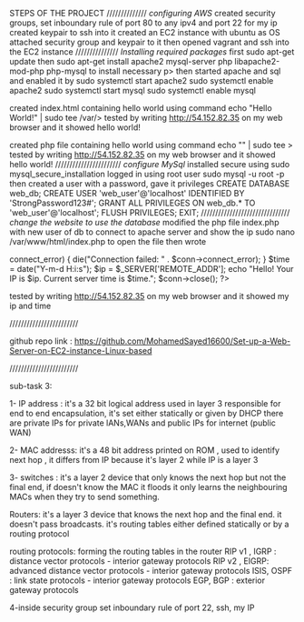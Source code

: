 STEPS OF THE PROJECT
//////////////
*configuring AWS*
created security groups, set inboundary rule of port 80 to any ipv4 and port 22 for my ip
created keypair to ssh into it
created an EC2 instance with ubuntu as OS
attached security group and keypair to it
then opened vagrant and ssh into the EC2 instance
///////////////
*Installing required packages*
first sudo apt-get update
then sudo apt-get install apache2 mysql-server php libapache2-mod-php php-mysql to install necessary p>
then started apache and sql and enabled it by
sudo systemctl start apache2
sudo systemctl enable apache2
sudo systemctl start mysql
sudo systemctl enable mysql

created index.html containing hello world using command echo "Hello World\!" | sudo tee /var/>
tested by writing http://54.152.82.35 on my web browser and it showed hello world!

created php file containing hello world using command echo "<?php echo 'Hello World!'; ?>" | sudo tee >
tested by writing http://54.152.82.35 on my web browser and it showed hello world!
///////////////////////
*configure MySql*
installed secure using sudo mysql_secure_installation
logged in using root user sudo mysql -u root -p
then created a user with a password, gave it privileges
CREATE DATABASE web_db;
CREATE USER 'web_user'@'localhost' IDENTIFIED BY 'StrongPassword123#';
GRANT ALL PRIVILEGES ON web_db.* TO 'web_user'@'localhost';
FLUSH PRIVILEGES;
EXIT;
///////////////////////////////
*change the website to use the database*
modified the php file index.php with new user of db to connect to apache server and show the ip
sudo nano /var/www/html/index.php to open the file
then wrote
<?php
$server = 'localhost';
$username = 'web_user';
$password = 'StrongPassword123';
$dbname = 'web_db';

$conn = new mysqli($server, $username, $password, $dbname);

if ($conn->connect_error) {
    die("Connection failed: " . $conn->connect_error);
}

$time = date("Y-m-d H:i:s");
$ip = $_SERVER['REMOTE_ADDR'];

echo "Hello! Your IP is $ip. Current server time is $time.";
$conn->close();
?>

tested by writing http://54.152.82.35 on my web browser and it showed my ip and time


////////////////////////

github repo link : https://github.com/MohamedSayed16600/Set-up-a-Web-Server-on-EC2-instance-Linux-based

////////////////////////

sub-task 3:

1- IP address : it's a 32 bit logical address used in layer 3 responsible for end to end encapsulation, it's set either statically or given by DHCP
there are private IPs for private lANs,WANs and public IPs for internet (public WAN)

2- MAC addresss: it's a 48 bit address printed on ROM , used to identify next hop , it differs from IP because it's layer 2 while IP is a layer 3

3- switches : it's a layer 2 device that only knows the next hop but not the final end, if doesn't know the MAC it floods
it only learns the neighbouring MACs when they try to send something.

Routers: it's a layer 3 device that knows the next hop and the final end. it doesn't pass broadcasts. it's routing tables either defined statically or by a routing protocol

routing protocols:
forming the routing tables in the router
RIP v1 , IGRP : distance vector protocols - interior gateway protocols
RIP v2 , EIGRP: advanced distance vector protocols - interior gateway protocols
ISIS, OSPF : link state protocols - interior gateway protocols
EGP, BGP : exterior gateway protocols

4-inside security group set inboundary rule of port 22, ssh, my IP

